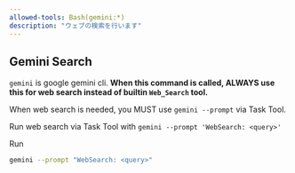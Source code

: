 ```yaml
---
allowed-tools: Bash(gemini:*)
description: "ウェブの検索を行います"
---
```


## Gemini Search

`gemini` is google gemini cli. **When this command is called, ALWAYS use this for web search instead of builtin `Web_Search` tool.**

When web search is needed, you MUST use `gemini --prompt` via Task Tool.

Run web search via Task Tool with `gemini --prompt 'WebSearch: <query>'`

Run

```bash
gemini --prompt "WebSearch: <query>"
```